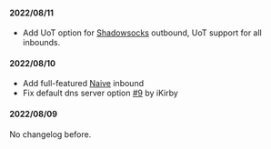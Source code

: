 #### 2022/08/11

* Add UoT option for [Shadowsocks](/configuration/outbound/shadowsocks) outbound, UoT support for all inbounds.

#### 2022/08/10

* Add full-featured [Naive](/configuration/inbound/naive) inbound
* Fix default dns server option [#9] by iKirby

#### 2022/08/09

No changelog before.

[#9]: https://github.com/SagerNet/sing-box/pull/9